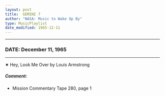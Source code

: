 ```yaml
---
layout: post
title:  GEMINI 7
author: "NASA: Music to Wake Up By"
type: MusicPlaylist
date_modified: 1965-12-11
---
```


----
### DATE: December 11, 1965
----
✷ Hey, Look Me Over by Louis Armstrong

##### Comment:
* Mission Commentary Tape 280, page 1
